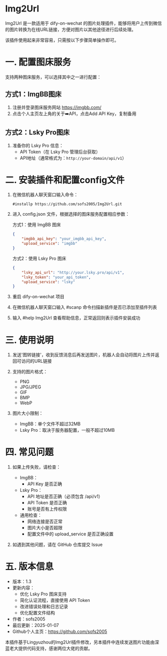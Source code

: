 # Img2Url

Img2Url 是一款适用于 dify-on-wechat 的图片处理插件，能够将用户上传到微信的图片转换为在线URL链接，方便对图片以其他途径进行后续处理。

该插件使用起来非常容易，只需按以下步骤简单操作即可。

# 一. 配置图床服务
支持两种图床服务，可以选择其中之一进行配置：

## 方式1：ImgBB图床
1. 注册并登录图床服务网站 https://imgbb.com/
2. 点击个人主页左上角的关于➡️API，点击Add API Key，复制备用

## 方式2：Lsky Pro图床
1. 准备你的 Lsky Pro 信息：
   - API Token（在 Lsky Pro 管理后台获取）
   - API地址（通常格式为：`http://your-domain/api/v1`）

# 二. 安装插件和配置config文件
1. 在微信机器人聊天窗口输入命令：
   ```
   #installp https://github.com/sofs2005/Img2Url.git
   ```

2. 进入 config.json 文件，根据选择的图床服务配置相应参数：

   方式1：使用 ImgBB 图床
   ```json
   {
       "imgbb_api_key": "your_imgbb_api_key",
       "upload_service": "imgbb"
   }
   ```

   方式2：使用 Lsky Pro 图床
   ```json
   {
       "lsky_api_url": "http://your.lsky.pro/api/v1",
       "lsky_token": "your_api_token",
       "upload_service": "lsky"
   }
   ```

3. 重启 dify-on-wechat 项目

4. 在微信机器人聊天窗口输入 #scanp 命令扫描新插件是否已添加至插件列表

5. 输入 #help Img2Url 查看帮助信息，正常返回则表示插件安装成功

# 三. 使用说明
1. 发送'图转链接'，收到反馈消息后再发送图片，机器人会自动将图片上传并返回可访问的URL链接

2. 支持的图片格式：
   - PNG
   - JPG/JPEG
   - GIF
   - BMP
   - WebP

3. 图片大小限制：
   - ImgBB：单个文件不超过32MB
   - Lsky Pro：取决于服务器配置，一般不超过10MB

# 四. 常见问题
1. 如果上传失败，请检查：
   - ImgBB：
     - API Key 是否正确
   - Lsky Pro：
     - API 地址是否正确（必须包含 /api/v1）
     - API Token 是否正确
     - 账号是否有上传权限
   - 通用检查：
     - 网络连接是否正常
     - 图片大小是否超限
     - 配置文件中的 upload_service 是否正确设置

2. 如遇到其他问题，请在 GitHub 仓库提交 Issue

# 五. 版本信息
- 版本：1.3
- 更新内容：
  - 优化 Lsky Pro 图床支持
  - 简化认证流程，直接使用 API Token
  - 改进错误处理和日志记录
  - 优化配置文件结构
- 作者：sofs2005
- 最后更新：2025-01-07
- Github个人主页：https://github.com/sofs2005

本插件基于Lingyuzhou的Img2Url插件修改，另本插件中连续发送图片功能由深蓝老大提供代码支持，感谢两位大佬的贡献。
